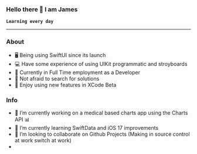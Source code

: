 ### Hello there 👋 I am James

**`Learning every day`**

---

### About

- 🖥️ Being using SwiftUI since its launch
- 💻 Have some experience of using UIKit programmatic and stroyboards
- 🏥 Currently in Full Time employment as a Developer 
- 🔎 Not afraid to search for solutions
- 🐛 Enjoy using new features in XCode Beta

### Info

- 🔭 I’m currently working on a medical based charts app using the Charts API 📊
- 🌱 I’m currently learning SwiftData and iOS 17 improvements
- 🤝 I’m looking to collaborate on Github Projects (Making in source control at work switch at work)
- 